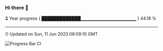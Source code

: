 ### Hi there 👋

⏳ Year progress { █████████████▁▁▁▁▁▁▁▁▁▁▁▁▁▁▁▁▁ } 44.18 %

---

⏰ Updated on Sun, 11 Jun 2023 06:09:10 GMT

![Progress Bar CI](https://github.com/Shyam-Makwana/GitHub-Actions-Demo/workflows/Progress%20Bar%20CI/badge.svg)
